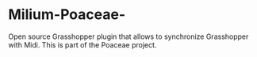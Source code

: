 # Milium-Poaceae-
Open source Grasshopper plugin that allows to synchronize Grasshopper with Midi. This is part of the Poaceae project.
